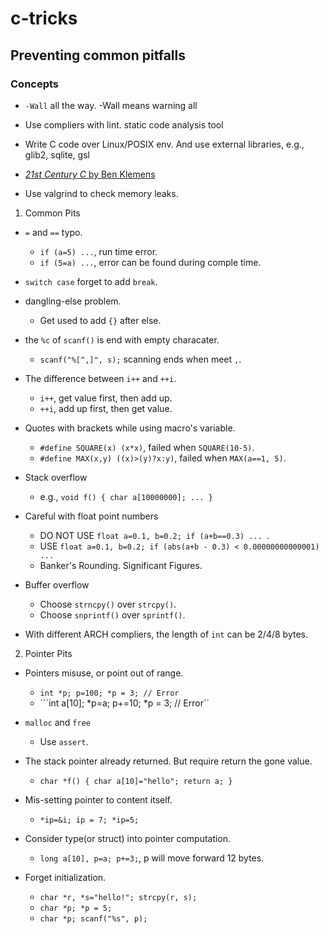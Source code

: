 # c-tricks

## Preventing common pitfalls

### Concepts

- ```-Wall``` all the way. 
  -Wall means warning all

- Use compliers with lint.
  static code analysis tool

- Write C code over Linux/POSIX env.
  And use external libraries, e.g., glib2, sqlite, gsl

- [_21st Century C_ by Ben Klemens](https://github.com/b-k/21st-Century-Examples)

- Use valgrind to check memory leaks.

1. Common Pits

- ```=``` and ```==``` typo.
  - ```if (a=5) ...```, run time error.
  - ```if (5=a) ...```, error can be found during comple time.

- ```switch case``` forget to add ```break```.

- dangling-else problem.
  - Get used to add ```{}``` after else.

- the ```%c``` of ```scanf()``` is end with empty characater.
  - ```scanf("%[^,]", s);``` scanning ends when meet ```,```.

- The difference between ```i++``` and ```++i```.
  - ```i++```, get value first, then add up.
  - ```++i```, add up first, then get value.

- Quotes with brackets while using macro's variable.
  - ```#define SQUARE(x) (x*x)```, failed when ```SQUARE(10-5)```.
  - ```#define MAX(x,y) ((x)>(y)?x:y)```, failed when ```MAX(a==1, 5)```.

- Stack overflow
  - e.g., ```void f() { char a[10000000]; ... }```

- Careful with float point numbers
  - DO NOT USE ```float a=0.1, b=0.2; if (a+b==0.3) ... ```.
  - USE ```float a=0.1, b=0.2; if (abs(a+b - 0.3) < 0.00000000000001) ...```
  - Banker's Rounding. Significant Figures.

- Buffer overflow
  - Choose ```strncpy()``` over ```strcpy()```.
  - Choose ```snprintf()``` over ```sprintf()```.

- With different ARCH compliers, the length of ```int``` can be 2/4/8 bytes.

2. Pointer Pits

- Pointers misuse, or point out of range.
  - ```int *p; p=100; *p = 3; // Error```
  - ```int a[10]; *p=a; p+=10; *p = 3; // Error``

- ```malloc``` and ```free```
  - Use ```assert```.

- The stack pointer already returned. But require return the gone value.
  - ```char *f() { char a[10]="hello"; return a; }```

- Mis-setting pointer to content itself.
  - ```*ip=&i; ip = 7; *ip=5;```

- Consider type(or struct) into pointer computation.
  - ```long a[10], p=a; p+=3;```,  p will move forward 12 bytes.

- Forget initialization.
  - ```char *r, *s="hello!"; strcpy(r, s);```
  - ```char *p; *p = 5;```
  - ```char *p; scanf("%s", p);```







